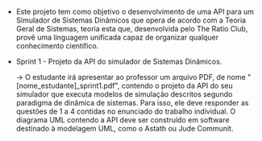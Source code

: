 * Este projeto tem como objetivo o desenvolvimento de uma API para um Simulador de Sistemas Dinâmicos que opera de acordo com a Teoria Geral de Sistemas, teoria esta que, desenvolvida pelo The Ratio Club, provê uma linguagem unificada capaz de organizar qualquer conhecimento científico.


* Sprint 1 - Projeto da API do simulador de Sistemas Dinâmicos.

    -> O estudante irá apresentar ao professor um arquivo PDF, de nome "[nome_estudante]_sprint1.pdf", contendo o projeto da API do seu simulador que executa modelos de simulação descritos segundo paradigma de dinâmica de sistemas. Para isso, ele deve responder as questões de 1 a 4 contidas no enunciado do trabalho individual. O diagrama UML contendo a API deve ser construído em software destinado à modelagem UML, como o Astath ou Jude Communit.
